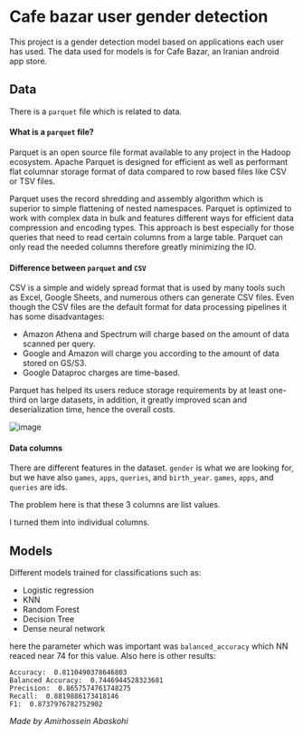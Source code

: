 # Cafe bazar user gender detection
This project is a gender detection model based on applications each user has used. The data used for models is for Cafe Bazar, an Iranian android app store.

## Data
There is a `parquet` file which is related to data.

#### What is a `parquet` file?
Parquet is an open source file format available to any project in the Hadoop ecosystem. Apache Parquet is designed for efficient as well as performant flat columnar storage format of data compared to row based files like CSV or TSV files.

Parquet uses the record shredding and assembly algorithm which is superior to simple flattening of nested namespaces. Parquet is optimized to work with complex data in bulk and features different ways for efficient data compression and encoding types.  This approach is best especially for those queries that need to read certain columns from a large table. Parquet can only read the needed columns therefore greatly minimizing the IO.

#### Difference between `parquet` and `CSV`
CSV is a simple and widely spread format that is used by many tools such as Excel, Google Sheets, and numerous others can generate CSV files. Even though the CSV files are the default format for data processing pipelines it has some disadvantages:

* Amazon Athena and Spectrum will charge based on the amount of data scanned per query.
* Google and Amazon will charge you according to the amount of data stored on GS/S3.
* Google Dataproc charges are time-based.

Parquet has helped its users reduce storage requirements by at least one-third on large datasets, in addition, it greatly improved scan and deserialization time, hence the overall costs.

![image](https://user-images.githubusercontent.com/50926437/126944456-d7d99b99-9120-4eee-8c10-db7861e1523b.png)


#### Data columns
There are different features in the dataset. `gender` is what we are looking for, but we have also `games`, `apps`, `queries`, and `birth_year`. `games`, `apps`, and `queries` are ids.

The problem here is that these 3 columns are list values.

I turned them into individual columns.

## Models
Different models trained for classifications such as:
* Logistic regression
* KNN
* Random Forest
* Decision Tree
* Dense neural network

here the parameter which was important was `balanced_accuracy` which NN reaced near 74 for this value. Also here is other results:
```
Accuracy:  0.8110490378646803
Balanced Accuracy:  0.7446944528323681
Precision:  0.8657574761748275
Recall:  0.8819886173418146
F1:  0.8737976782752902
```

*Made by Amirhossein Abaskohi*

